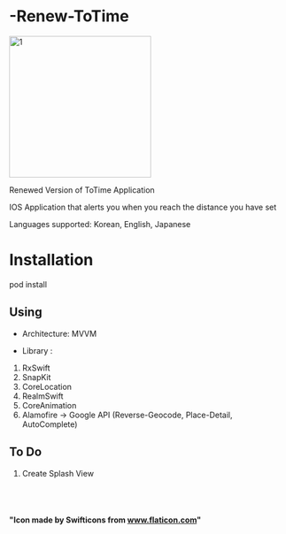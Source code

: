 # -Renew-ToTime
<img width="256" alt="1" src="https://user-images.githubusercontent.com/27776755/102720157-04a2b880-4336-11eb-8b6c-bd9f1d900343.png">

Renewed Version of ToTime Application

IOS Application that alerts you when you reach the distance you have set

Languages supported: Korean, English, Japanese

# Installation
pod install

## Using
- Architecture: MVVM

- Library : 
1. RxSwift
2. SnapKit
3. CoreLocation
4. RealmSwift
5. CoreAnimation
6. Alamofire -> Google API (Reverse-Geocode, Place-Detail, AutoComplete)

## To Do
1. Create Splash View

<br></br>
#### "Icon made by Swifticons from www.flaticon.com"
